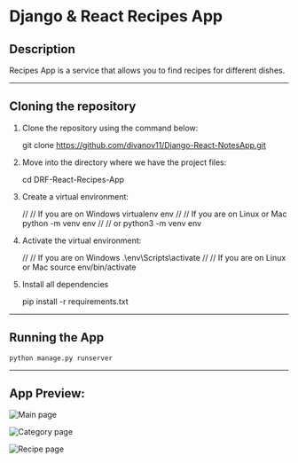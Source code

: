 # Django & React Recipes App


## Description

Recipes App is a service that allows you to find recipes for different dishes.

---


## Cloning the repository

1. Clone the repository using the command below:

    git clone https://github.com/divanov11/Django-React-NotesApp.git


2. Move into the directory where we have the project files:

    cd DRF-React-Recipes-App

3. Create a virtual environment:

    // // If you are on Windows
    virtualenv env
    // // If you are on Linux or Mac
    python -m venv env
    // // or
    python3 -m venv env

4. Activate the virtual environment:

    // // If you are on Windows
    .\env\Scripts\activate
    // // If you are on Linux or Mac
    source env/bin/activate

5. Install all dependencies

    pip install -r requirements.txt

---

## Running the App

    python manage.py runserver

---

## App Preview:

![Main page](/preview_images/mainPage.jpg "Main page")

![Category page](/preview_images/categoryPage.jpg "Category page")

![Recipe page](/preview_images/recipePage.jpg "Recipe page")

